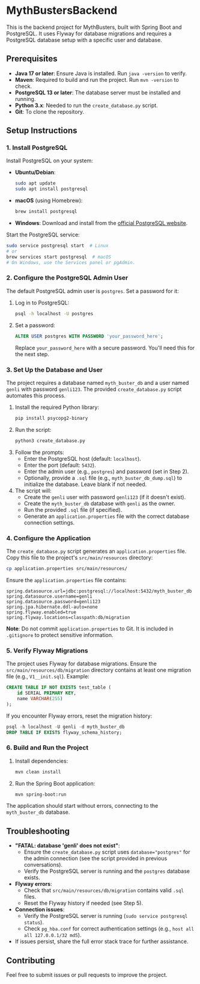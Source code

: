 # MythBustersBackend

This is the backend project for MythBusters, built with Spring Boot and PostgreSQL. It uses Flyway for database migrations and requires a PostgreSQL database setup with a specific user and database.

## Prerequisites

- **Java 17 or later**: Ensure Java is installed. Run `java -version` to verify.
- **Maven**: Required to build and run the project. Run `mvn -version` to check.
- **PostgreSQL 13 or later**: The database server must be installed and running.
- **Python 3.x**: Needed to run the `create_database.py` script.
- **Git**: To clone the repository.

## Setup Instructions

### 1. Install PostgreSQL
Install PostgreSQL on your system:

- **Ubuntu/Debian**:
  ```bash
  sudo apt update
  sudo apt install postgresql
  ```
- **macOS** (using Homebrew):
  ```bash
  brew install postgresql
  ```
- **Windows**: Download and install from the [official PostgreSQL website](https://www.postgresql.org/download/windows/).

Start the PostgreSQL service:
```bash
sudo service postgresql start  # Linux
# or
brew services start postgresql  # macOS
# On Windows, use the Services panel or pgAdmin.
```

### 2. Configure the PostgreSQL Admin User
The default PostgreSQL admin user is `postgres`. Set a password for it:
1. Log in to PostgreSQL:
   ```bash
   psql -h localhost -U postgres
   ```
2. Set a password:
   ```sql
   ALTER USER postgres WITH PASSWORD 'your_password_here';
   ```
   Replace `your_password_here` with a secure password. You'll need this for the next step.

### 3. Set Up the Database and User
The project requires a database named `myth_buster_db` and a user named `genli` with password `genli123`. The provided `create_database.py` script automates this process.

1. Install the required Python library:
   ```bash
   pip install psycopg2-binary
   ```
2. Run the script:
   ```bash
   python3 create_database.py
   ```
3. Follow the prompts:
   - Enter the PostgreSQL host (default: `localhost`).
   - Enter the port (default: `5432`).
   - Enter the admin user (e.g., `postgres`) and password (set in Step 2).
   - Optionally, provide a `.sql` file (e.g., `myth_buster_db_dump.sql`) to initialize the database. Leave blank if not needed.
4. The script will:
   - Create the `genli` user with password `genli123` (if it doesn't exist).
   - Create the `myth_buster_db` database with `genli` as the owner.
   - Run the provided `.sql` file (if specified).
   - Generate an `application.properties` file with the correct database connection settings.

### 4. Configure the Application
The `create_database.py` script generates an `application.properties` file. Copy this file to the project's `src/main/resources` directory:
```bash
cp application.properties src/main/resources/
```

Ensure the `application.properties` file contains:
```properties
spring.datasource.url=jdbc:postgresql://localhost:5432/myth_buster_db
spring.datasource.username=genli
spring.datasource.password=genli123
spring.jpa.hibernate.ddl-auto=none
spring.flyway.enabled=true
spring.flyway.locations=classpath:db/migration
```

**Note**: Do not commit `application.properties` to Git. It is included in `.gitignore` to protect sensitive information.

### 5. Verify Flyway Migrations
The project uses Flyway for database migrations. Ensure the `src/main/resources/db/migration` directory contains at least one migration file (e.g., `V1__init.sql`). Example:
```sql
CREATE TABLE IF NOT EXISTS test_table (
    id SERIAL PRIMARY KEY,
    name VARCHAR(255)
);
```

If you encounter Flyway errors, reset the migration history:
```sql
psql -h localhost -U genli -d myth_buster_db
DROP TABLE IF EXISTS flyway_schema_history;
```

### 6. Build and Run the Project
1. Install dependencies:
   ```bash
   mvn clean install
   ```
2. Run the Spring Boot application:
   ```bash
   mvn spring-boot:run
   ```

The application should start without errors, connecting to the `myth_buster_db` database.

## Troubleshooting
- **"FATAL: database 'genli' does not exist"**:
  - Ensure the `create_database.py` script uses `database="postgres"` for the admin connection (see the script provided in previous conversations).
  - Verify the PostgreSQL server is running and the `postgres` database exists.
- **Flyway errors**:
  - Check that `src/main/resources/db/migration` contains valid `.sql` files.
  - Reset the Flyway history if needed (see Step 5).
- **Connection issues**:
  - Verify the PostgreSQL server is running (`sudo service postgresql status`).
  - Check `pg_hba.conf` for correct authentication settings (e.g., `host all all 127.0.0.1/32 md5`).
- If issues persist, share the full error stack trace for further assistance.

## Contributing
Feel free to submit issues or pull requests to improve the project.